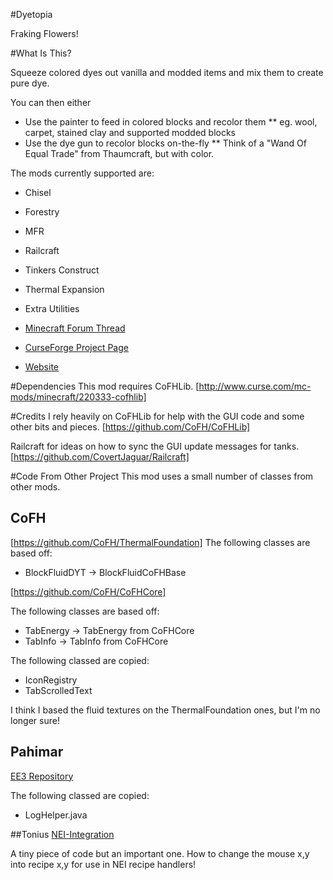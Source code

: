 #Dyetopia

Fraking Flowers!

#What Is This?

Squeeze colored dyes out vanilla and modded items and mix them to create pure dye.

You can then either
* Use the painter to feed in colored blocks and recolor them
** eg. wool, carpet, stained clay and supported modded blocks
* Use the dye gun to recolor blocks on-the-fly
** Think of a "Wand Of Equal Trade" from Thaumcraft, but with color.

The mods currently supported are:
* Chisel
* Forestry
* MFR
* Railcraft
* Tinkers Construct
* Thermal Expansion
* Extra Utilities

* [Minecraft Forum Thread](http://www.minecraftforum.net/forums/mapping-and-modding/minecraft-mods/wip-mods/2262586-dyetopia-fraking-flowers)
* [CurseForge Project Page](http://minecraft.curseforge.com/mc-mods/226037-dyetopia)
* [Website](http://www.zen121381.zen.co.uk/dyetopia/index.shtml)

#Dependencies
This mod requires CoFHLib.
[http://www.curse.com/mc-mods/minecraft/220333-cofhlib]

#Credits
I rely heavily on CoFHLib for help with the GUI code and some other bits and pieces.
[https://github.com/CoFH/CoFHLib]

Railcraft for ideas on how to sync the GUI update messages for tanks.
[https://github.com/CovertJaguar/Railcraft]

#Code From Other Project
This mod uses a small number of classes from other mods.
## CoFH
[https://github.com/CoFH/ThermalFoundation]
The following classes are based off:

* BlockFluidDYT -> BlockFluidCoFHBase

[https://github.com/CoFH/CoFHCore]

The following classes are based off:

* TabEnergy -> TabEnergy from CoFHCore
* TabInfo -> TabInfo from CoFHCore

The following classed are copied:

* IconRegistry
* TabScrolledText

I think I based the fluid textures on the ThermalFoundation ones, but I'm no longer sure!

## Pahimar
[EE3 Repository](https://github.com/pahimar/Equivalent-Exchange-3)

The following classed are copied:

* LogHelper.java

##Tonius
[NEI-Integration](https://github.com/Tonius/NEI-Integration/src/main/java/tonius/neiintegration/RecipeHandlerBase.java)

A tiny piece of code but an important one. How to change the mouse x,y into recipe x,y for use in NEI recipe handlers!
